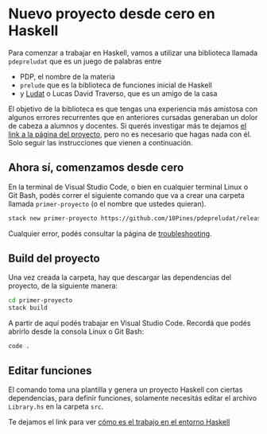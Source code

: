 
# Nuevo proyecto desde cero en Haskell

Para comenzar a trabajar en Haskell, vamos a utilizar una biblioteca llamada `pdepreludat` que es un juego de palabras entre

- PDP, el nombre de la materia
- `prelude` que es la biblioteca de funciones inicial de Haskell
- y [Ludat](https://github.com/ludat) o Lucas David Traverso, que es un amigo de la casa

El objetivo de la biblioteca es que tengas una experiencia más amistosa con algunos errores recurrentes que en anteriores cursadas generaban un dolor de cabeza a alumnos y docentes. Si querés investigar más te dejamos [el link a la página del proyecto](https://github.com/10Pines/pdepreludat/blob/master/README.md), pero no es necesario que hagas nada con él. Solo seguir las instrucciones que vienen a continuación.

## Ahora sí, comenzamos desde cero

En la terminal de Visual Studio Code, o bien en cualquier terminal Linux o Git Bash, podés correr el siguiente comando que va a crear una carpeta llamada `primer-proyecto` (o el nombre que ustedes quieran).

```bash
stack new primer-proyecto https://github.com/10Pines/pdepreludat/releases/download/2.0.4/pdepreludat.hsfiles
```

Cualquier error, podés consultar la página de [troubleshooting](./troubleshooting.md).

## Build del proyecto

Una vez creada la carpeta, hay que descargar las dependencias del proyecto, de la siguiente manera:

```bash
cd primer-proyecto
stack build
```

A partir de aquí podés trabajar en Visual Studio Code. Recordá que podés abrirlo desde la consola Linux o Git Bash:

```
code .
```

## Editar funciones

El comando toma una plantilla y genera un proyecto Haskell con ciertas dependencias, para definir funciones, solamente necesitás editar el archivo `Library.hs` en la carpeta `src`.

Te dejamos el link para ver [cómo es el trabajo en el entorno Haskell](./trabajo.md)
